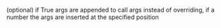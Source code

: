 (optional) if True args are appended to call args instead of overriding,
if a number the args are inserted at the specified position
